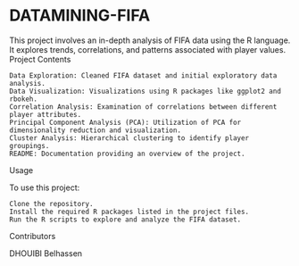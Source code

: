 # DATAMINING-FIFA


This project involves an in-depth analysis of FIFA data using the R language. It explores trends, correlations, and patterns associated with player values.
Project Contents

    Data Exploration: Cleaned FIFA dataset and initial exploratory data analysis.
    Data Visualization: Visualizations using R packages like ggplot2 and rbokeh.
    Correlation Analysis: Examination of correlations between different player attributes.
    Principal Component Analysis (PCA): Utilization of PCA for dimensionality reduction and visualization.
    Cluster Analysis: Hierarchical clustering to identify player groupings.
    README: Documentation providing an overview of the project.

Usage

To use this project:

    Clone the repository.
    Install the required R packages listed in the project files.
    Run the R scripts to explore and analyze the FIFA dataset.

Contributors

   DHOUIBI Belhassen

